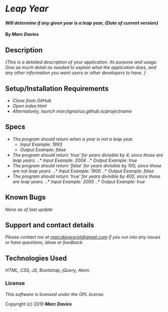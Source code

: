 # _Leap Year_

#### _Will determine if any given year is a leap year, {Date of current version}_

#### By _**Marc Davies**_

## Description

_{This is a detailed description of your application. Its purpose and usage.  Give as much detail as needed to explain what the application does, and any other information you want users or other developers to have. }_

## Setup/Installation Requirements

* _Clone from GitHub_
* _Open index.html_
* _Alternatively, launch marclignarius.github.io/projectname_

## Specs

* _The program should return when a year is not a leap year._
  * _Input Example: 1993_
  * _Output Example: false_
* _The program should return 'true' for years divisible by 4, since those are leap years._
  ..* _Input Example: 2004_
  ..* _Output Example: true_
* _The program should return 'false' for years divisible by 100, since those are not leap years._
  ..* _Input Example: 1900_
  ..* _Output Example: false_
* _The program should return 'true' for years divisible by 400, since those are leap years._
  ..* _Input Example: 2000_
  ..* _Output Example: true_

## Known Bugs

_None as of last update_

## Support and contact details

_Please contact me at marcdaviesriot@gmail.com if you run into any issues or have questions, ideas or feedback._

## Technologies Used

_HTML, CSS, JS, Bootstrap, jQuery, Atom._

### License

*This software is licensed under the GPL license.*

Copyright (c) 2019 **_Marc Davies_**
